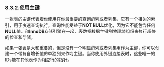 ### 8.3.2.使用主键

一张表的主键代表着你使用在你最重要的查询的列或者列集。它有一个相关的索引，用于快速查询执行。查询性能受益于**NOT NULL**优化，因为它不能包含任何**NULL**值。和**InnoDB**存储引擎在一起，表数据根据主键列物理地组织来执行超快的检查和存储。

如果一张表是大和重要的，但是没有一个明显的列或者列集用作为主键，你可以创建一个带有自增长值的单独列来作为主键。当你使用外键连接表时，这些唯一的IDs能在其他表作为相应行的指针。